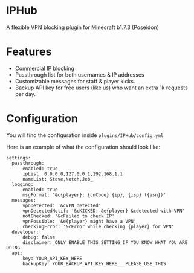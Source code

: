 # IPHub
A flexible VPN blocking plugin for Minecraft b1.7.3 (Poseidon)

# Features
* Commercial IP blocking
* Passthrough list for both usernames & IP addresses
* Customizable messages for staff & player kicks.
* Backup API key for free users (like us) who want an extra 1k requests per day.

# Configuration
You will find the configuration inside <code>plugins/IPHub/config.yml</code>

Here is an example of what the configuration should look like:
```
settings:
  passthrough:
      enabled: true
      ipList: 0.0.0.0,127.0.0.1,192.168.1.1
      nameList: Steve,Notch,Jeb_
  logging:
      enabled: true
      msgFormat: '&c{player}: {cnCode} {ip}, {isp} ({asn})'
  messages:
      vpnDetected: '&cVPN detected'
      vpnDetectedNotif: '&cKICKED: &e{player} &cdetected with VPN'
      notChecked: '&cFailed to check IP'
      vpnPossible: '&e{player} might have a VPN'
      checkingError: '&cError while checking {player} for VPN'
  developer:
      debug: false
      disclaimer: ONLY ENABLE THIS SETTING IF YOU KNOW WHAT YOU ARE DOING
  api:
      key: YOUR_API_KEY_HERE
      backupKey: YOUR_BACKUP_API_KEY_HERE___PLEASE_USE_THIS
```

